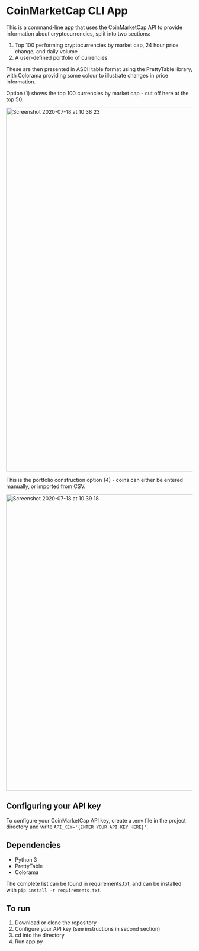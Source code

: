 # CoinMarketCap CLI App

This is a command-line app that uses the CoinMarketCap API to provide information about cryptocurrencies, split into two sections:
1. Top 100 performing cryptocurrencies by market cap, 24 hour price change, and daily volume
2. A user-defined portfolio of currencies

These are then presented in ASCII table format using the PrettyTable library, with Colorama providing some colour to illustrate changes in price information.

Option (1) shows the top 100 currencies by market cap - cut off here at the top 50. 

<img width="983" alt="Screenshot 2020-07-18 at 10 38 23" src="https://user-images.githubusercontent.com/40694097/87849931-4c836680-c8e4-11ea-8780-4e1692f8c826.png">

This is the portfolio construction option (4) - coins can either be entered manually, or imported from CSV. 

<img width="800" alt="Screenshot 2020-07-18 at 10 39 18" src="https://user-images.githubusercontent.com/40694097/87849944-63c25400-c8e4-11ea-8de1-82efa7a3dc56.png">

## Configuring your API key

To configure your CoinMarketCap API key, create a .env file in the project directory and write `API_KEY='{ENTER YOUR API KEY HERE}'`.

## Dependencies

- Python 3
- PrettyTable
- Colorama

The complete list can be found in requirements.txt, and can be installed with `pip install -r requirements.txt`.

## To run

1. Download or clone the repository
2. Configure your API key (see instructions in second section)
3. cd into the directory
4. Run app.py

